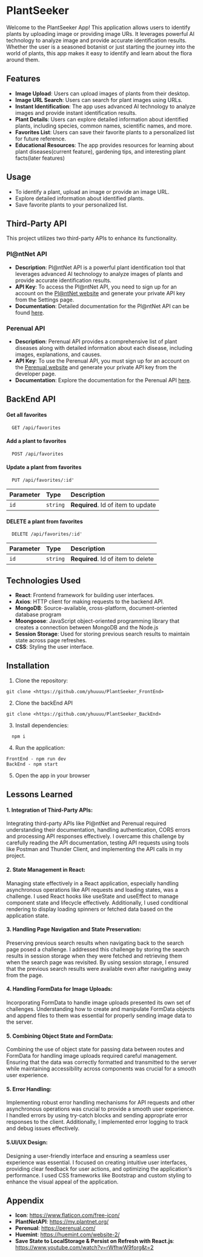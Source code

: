 
# PlantSeeker

Welcome to the PlantSeeker App! This application allows users to identify plants by uploading image or providing image URs. It leverages powerful AI technology to analyze image and provide accurate identification results. Whether the user is a seasoned botanist or just starting the journey into the world of plants, this app makes it easy to identify and learn about the flora around them.

## Features

- **Image Upload**: Users can upload images of plants from their desktop.
- **Image URL Search**: Users can search for plant images using URLs.
- **Instant Identification**: The app uses advanced AI technology to analyze images and provide instant identification results.
- **Plant Details**: Users can explore detailed information about identified plants, including species, common names, scientific names, and more.
- **Favorites List**: Users can save their favorite plants to a personalized list for future reference.
- **Educational Resources**: The app provides resources for learning about plant diseases(current feature), gardening tips, and interesting plant facts(later features)


## Usage

- To identify a plant, upload an image or provide an image URL.
- Explore detailed information about identified plants.
- Save favorite plants to your personalized list.

## Third-Party API

This project utilizes two third-party APIs to enhance its functionality.

### Pl@ntNet API

- **Description**: Pl@ntNet API is a powerful plant identification tool that leverages advanced AI technology to analyze images of plants and provide accurate identification results.
- **API Key**: To access the Pl@ntNet API, you need to sign up for an account on the [Pl@ntNet website](https://my.plantnet.org/doc) and generate your private API key from the Settings page.
- **Documentation**: Detailed documentation for the Pl@ntNet API can be found [here](https://my.plantnet.org/doc/openapi).

### Perenual API

- **Description**: Perenual API provides a comprehensive list of plant diseases along with detailed information about each disease, including images, explanations, and causes.
- **API Key**: To use the Perenual API, you must sign up for an account on the [Perenual website](https://perenual.com/docs/api) and generate your private API key from the developer page.
- **Documentation**: Explore the documentation for the Perenual API [here](https://www.postman.com/navigation-technologist-14869750/workspace/perenual/collection/22777343-5201deb7-c168-47a5-bc9b-2693c2662f05?action=share&creator=22777343).

## BackEnd API

#### Get all favorites
```http
  GET /api/favorites
```
#### Add a plant to favorites 

```http
  POST /api/favorites
```

#### Update a plant from favorites 

```http
  PUT /api/favorites/:id'
```

| Parameter | Type     | Description                       |
| :-------- | :------- | :-------------------------------- |
| `id`      | `string` | **Required**. Id of item to update|

#### DELETE a plant from favorites 

```http
  DELETE /api/favorites/:id'
```
| Parameter | Type     | Description                       |
| :-------- | :------- | :-------------------------------- |
| `id`      | `string` | **Required**. Id of item to delete|


## Technologies Used

- **React**: Frontend framework for building user interfaces.
- **Axios**: HTTP client for making requests to the backend API.
- **MongoDB**: Source-available, cross-platform, document-oriented database program
- **Moongoose**: JavaScript object-oriented programming library that creates a connection between MongoDB and the Node.js
- **Session Storage**: Used for storing previous search results to maintain state across page refreshes.
- **CSS**: Styling the user interface.


## Installation

1. Clone the repository:
```
git clone <https://github.com/yhuuuu/PlantSeeker_FrontEnd>
```

2. Clone the backEnd API
```
git clone <https://github.com/yhuuuu/PlantSeeker_BackEnd>
```

3. Install dependencies:
```
  npm i
```
4. Run the application:
```
FrontEnd - npm run dev
BackEnd - npm start
```

5. Open the app in your browser


## Lessons Learned

#### 1. Integration of Third-Party APIs:
Integrating third-party APIs like Pl@ntNet and Perenual required understanding their documentation, handling authentication, CORS errors and processing API responses effectively. I overcame this challenge by carefully reading the API documentation, testing API requests using tools like Postman and Thunder Client, and implementing the API calls in my project.


#### 2. State Management in React:
 Managing state effectively in a React application, especially handling asynchronous operations like API requests and loading states, was a challenge. I used React hooks like useState and useEffect to manage component state and lifecycle effectively. Additionally, I used conditional rendering to display loading spinners or fetched data based on the application state.

#### 3. Handling Page Navigation and State Preservation: 
Preserving previous search results when navigating back to the search page posed a challenge. I addressed this challenge by storing the search results in session storage when they were fetched and retrieving them when the search page was revisited. By using session storage, I ensured that the previous search results were available even after navigating away from the page.

#### 4. Handling FormData for Image Uploads:
Incorporating FormData to handle image uploads presented its own set of challenges. Understanding how to create and manipulate FormData objects and append files to them was essential for properly sending image data to the server.

#### 5. Combining Object State and FormData:
Combining the use of object state for passing data between routes and FormData for handling image uploads required careful management. Ensuring that the data was correctly formatted and transmitted to the server while maintaining accessibility across components was crucial for a smooth user experience.

#### 5. Error Handling: 
Implementing robust error handling mechanisms for API requests and other asynchronous operations was crucial to provide a smooth user experience. I handled errors by using try-catch blocks and sending appropriate error responses to the client. Additionally, I implemented error logging to track and debug issues effectively.

#### 5.UI/UX Design: 
Designing a user-friendly interface and ensuring a seamless user experience was essential. I focused on creating intuitive user interfaces, providing clear feedback for user actions, and optimizing the application's performance. I used CSS frameworks like Bootstrap and custom styling to enhance the visual appeal of the application.




## Appendix

- **Icon**: https://www.flaticon.com/free-icon/
- **PlantNetAPI**: https://my.plantnet.org/ 
- **Perenual**: https://perenual.com/
- **Huemint**: https://huemint.com/website-2/
- **Save State to LocalStorage & Persist on Refresh with React.js**: https://www.youtube.com/watch?v=rWfhwW9forg&t=2
